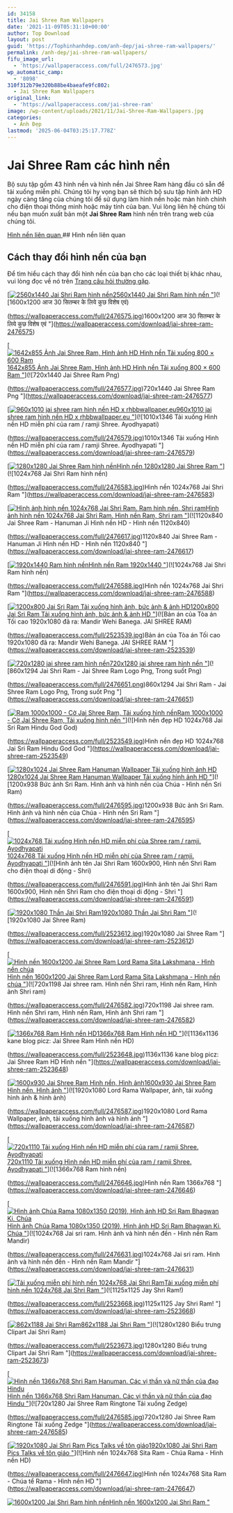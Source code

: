 ```yaml
---
id: 34158
title: Jai Shree Ram Wallpapers
date: '2021-11-09T05:31:10+00:00'
author: Top Download
layout: post
guid: 'https://Tophinhanhdep.com/anh-dep/jai-shree-ram-wallpapers/'
permalink: /anh-dep/jai-shree-ram-wallpapers/
fifu_image_url:
  - 'https://wallpaperaccess.com/full/2476573.jpg'
wp_automatic_camp:
  - '8098'
310f312b79e320b88be4baeafe9fc802:
  - Jai Shree Ram Wallpapers
original_link:
  - 'https://wallpaperaccess.com/jai-shree-ram'
image: /wp-content/uploads/2021/11/Jai-Shree-Ram-Wallpapers.jpg
categories:
  - Ảnh Đẹp
lastmod: '2025-06-04T03:25:17.778Z'
---
```

# Jai Shree Ram các hình nền

Bộ sưu tập gồm 43 hình nền và hình nền Jai Shree Ram hàng đầu có sẵn để tải xuống miễn phí. Chúng tôi hy vọng bạn sẽ thích bộ sưu tập hình ảnh HD ngày càng tăng của chúng tôi để sử dụng làm hình nền hoặc màn hình chính cho điện thoại thông minh hoặc máy tính của bạn. Vui lòng liên hệ chúng tôi nếu bạn muốn xuất bản một **Jai Shree Ram** hình nền trên trang web của chúng tôi.

[Hình nền liên quan ](#related) ## Hình nền liên quan

## Cách thay đổi hình nền của bạn

Để tìm hiểu cách thay đổi hình nền của bạn cho các loại thiết bị khác nhau, vui lòng đọc về nó trên [Trang câu hỏi thường gặp](https://tophinhanhdep.com/faq/).

  
[[![2560x1440 Jai Shri Ram hình nền](https://wallpaperaccess.com/full/2476573.jpg)2560x1440 Jai Shri Ram hình nền "](https://wallpaperaccess.com/download/jai-shree-ram-2476573)](![1600x1200 आज 30 सितम्बर के लिये कुछ विशेष एवं)

(https://wallpaperaccess.com/full/2476575.jpg)1600x1200 आज 30 सितम्बर के लिये कुछ विशेष एवं "](https://wallpaperaccess.com/download/jai-shree-ram-2476575)

[[![1642x855 Ảnh Jai Shree Ram, Hình ảnh HD Hình nền Tải xuống 800 × 600 Ram](https://wallpaperaccess.com/full/2476576.jpg)1642x855 Ảnh Jai Shree Ram, Hình ảnh HD Hình nền Tải xuống 800 × 600 Ram "](https://wallpaperaccess.com/download/jai-shree-ram-2476576)](![720x1440 Jai Shree Ram Png)

(https://wallpaperaccess.com/full/2476577.jpg)720x1440 Jai Shree Ram Png "](https://wallpaperaccess.com/download/jai-shree-ram-2476577)

[[![960x1010 jai shree ram hình nền HD x rhbbwallpaper.eu](https://wallpaperaccess.com/full/2523522.jpg)960x1010 jai shree ram hình nền HD x rhbbwallpaper.eu "](https://wallpaperaccess.com/download/jai-shree-ram-2523522)](![1010x1346 Tải xuống Hình nền HD miễn phí của ram / ramji Shree.  Ayodhyapati)

(https://wallpaperaccess.com/full/2476579.jpg)1010x1346 Tải xuống Hình nền HD miễn phí của ram / ramji Shree. Ayodhyapati "](https://wallpaperaccess.com/download/jai-shree-ram-2476579)

[[![1280x1280 Jai Shree Ram hình nền](https://wallpaperaccess.com/full/2476641.jpg)Hình nền 1280x1280 Jai Shree Ram "](https://wallpaperaccess.com/download/jai-shree-ram-2476641)](![1024x768 Jai Shri Ram hình nền)

(https://wallpaperaccess.com/full/2476583.jpg)Hình nền 1024x768 Jai Shri Ram "](https://wallpaperaccess.com/download/jai-shree-ram-2476583)

[[![Hình ảnh hình nền 1024x768 Jai Shri Ram.  Ram hình nền, Shri ram](https://wallpaperaccess.com/full/2476608.jpg)Hình ảnh hình nền 1024x768 Jai Shri Ram. Hình nền Ram, Shri ram "](https://wallpaperaccess.com/download/jai-shree-ram-2476608)](![1120x840 Jai Shree Ram - Hanuman Ji Hình nền HD - Hình nền 1120x840)

(https://wallpaperaccess.com/full/2476617.jpg)1120x840 Jai Shree Ram - Hanuman Ji Hình nền HD - Hình nền 1120x840 "](https://wallpaperaccess.com/download/jai-shree-ram-2476617)

[[![1920x1440 Ram hình nền](https://wallpaperaccess.com/full/2476586.jpg)Hình nền Ram 1920x1440 "](https://wallpaperaccess.com/download/jai-shree-ram-2476586)](![1024x768 Jai Shri Ram hình nền)

(https://wallpaperaccess.com/full/2476588.jpg)Hình nền 1024x768 Jai Shri Ram "](https://wallpaperaccess.com/download/jai-shree-ram-2476588)

[[![1200x800 Jai Sri Ram Tải xuống hình ảnh, bức ảnh & ảnh HD](https://wallpaperaccess.com/full/2476589.jpg)1200x800 Jai Sri Ram Tải xuống hình ảnh, bức ảnh &amp; ảnh HD "](https://wallpaperaccess.com/download/jai-shree-ram-2476589)](![Bản án của Tòa án Tối cao 1920x1080 đã ra: Mandir Wehi Banega.  JAI SHREE RAM)

(https://wallpaperaccess.com/full/2523539.jpg)Bản án của Tòa án Tối cao 1920x1080 đã ra: Mandir Wehi Banega. JAI SHREE RAM "](https://wallpaperaccess.com/download/jai-shree-ram-2523539)

[[![720x1280 jai shree ram hình nền](https://wallpaperaccess.com/full/2523543.jpg)720x1280 jai shree ram hình nền "](https://wallpaperaccess.com/download/jai-shree-ram-2523543)](![860x1294 Jai Shri Ram - Jai Shree Ram Logo Png, Trong suốt Png)

(https://wallpaperaccess.com/full/2476651.png)860x1294 Jai Shri Ram - Jai Shree Ram Logo Png, Trong suốt Png "](https://wallpaperaccess.com/download/jai-shree-ram-2476651)

[[![Ram 1000x1000 - Cờ Jai Shree Ram, Tải xuống hình nền](https://wallpaperaccess.com/full/2523545.jpg)Ram 1000x1000 - Cờ Jai Shree Ram, Tải xuống hình nền "](https://wallpaperaccess.com/download/jai-shree-ram-2523545)](![Hình nền đẹp HD 1024x768 Jai Sri Ram Hindu God God)

(https://wallpaperaccess.com/full/2523549.jpg)Hình nền đẹp HD 1024x768 Jai Sri Ram Hindu God God "](https://wallpaperaccess.com/download/jai-shree-ram-2523549)

[[![1280x1024 Jai Shree Ram Hanuman Wallpaper Tải xuống hình ảnh HD](https://wallpaperaccess.com/full/2523551.jpg)1280x1024 Jai Shree Ram Hanuman Wallpaper Tải xuống hình ảnh HD "](https://wallpaperaccess.com/download/jai-shree-ram-2523551)](![1200x938 Bức ảnh Sri Ram.  Hình ảnh và hình nền của Chúa - Hình nền Sri Ram)

(https://wallpaperaccess.com/full/2476595.jpg)1200x938 Bức ảnh Sri Ram. Hình ảnh và hình nền của Chúa - Hình nền Sri Ram "](https://wallpaperaccess.com/download/jai-shree-ram-2476595)

[[![1024x768 Tải xuống Hình nền HD miễn phí của Shree ram / ramji.  Ayodhyapati](https://wallpaperaccess.com/full/2523570.jpg)1024x768 Tải xuống Hình nền HD miễn phí của Shree ram / ramji. Ayodhyapati "](https://wallpaperaccess.com/download/jai-shree-ram-2523570)](![Hình ảnh tên Jai Shri Ram 1600x900, Hình nền Shri Ram cho điện thoại di động - Shri)

(https://wallpaperaccess.com/full/2476591.jpg)Hình ảnh tên Jai Shri Ram 1600x900, Hình nền Shri Ram cho điện thoại di động - Shri "](https://wallpaperaccess.com/download/jai-shree-ram-2476591)

[[![1920x1080 Thần Jai Shri Ram](https://wallpaperaccess.com/full/2476578.jpg)1920x1080 Thần Jai Shri Ram "](https://wallpaperaccess.com/download/jai-shree-ram-2476578)](![1920x1080 Jai Shree Ram)

(https://wallpaperaccess.com/full/2523612.jpg)1920x1080 Jai Shree Ram "](https://wallpaperaccess.com/download/jai-shree-ram-2523612)

[[![Hình nền 1600x1200 Jai Shree Ram Lord Rama Sita Lakshmana - Hình nền chúa](https://wallpaperaccess.com/full/2523640.jpg)Hình nền 1600x1200 Jai Shree Ram Lord Rama Sita Lakshmana - Hình nền chúa "](https://wallpaperaccess.com/download/jai-shree-ram-2523640)](![720x1198 Jai shree ram.  Hình nền Shri ram, Hình nền Ram, Hình ảnh Shri ram)

(https://wallpaperaccess.com/full/2476582.jpg)720x1198 Jai shree ram. Hình nền Shri ram, Hình nền Ram, Hình ảnh Shri ram "](https://wallpaperaccess.com/download/jai-shree-ram-2476582)

[[![1366x768 Ram Hình nền HD](https://wallpaperaccess.com/full/2476638.jpg)1366x768 Ram Hình nền HD "](https://wallpaperaccess.com/download/jai-shree-ram-2476638)](![1136x1136 kane blog picz: Jai Shree Ram Hình nền HD)

(https://wallpaperaccess.com/full/2523648.jpg)1136x1136 kane blog picz: Jai Shree Ram HD Hình nền "](https://wallpaperaccess.com/download/jai-shree-ram-2523648)

[[![1600x930 Jai Shree Ram Hình nền, Hình ảnh](https://wallpaperaccess.com/full/2523657.jpg)1600x930 Jai Shree Ram Hình nền, Hình ảnh "](https://wallpaperaccess.com/download/jai-shree-ram-2523657)](![1920x1080 Lord Rama Wallpaper, ảnh, tải xuống hình ảnh & hình ảnh)

(https://wallpaperaccess.com/full/2476587.jpg)1920x1080 Lord Rama Wallpaper, ảnh, tải xuống hình ảnh và hình ảnh "](https://wallpaperaccess.com/download/jai-shree-ram-2476587)

[[![720x1110 Tải xuống Hình nền HD miễn phí của ram / ramji Shree.  Ayodhyapati](https://wallpaperaccess.com/full/2476650.jpg)720x1110 Tải xuống Hình nền HD miễn phí của ram / ramji Shree. Ayodhyapati "](https://wallpaperaccess.com/download/jai-shree-ram-2476650)](![1366x768 Ram hình nền)

(https://wallpaperaccess.com/full/2476646.jpg)Hình nền Ram 1366x768 "](https://wallpaperaccess.com/download/jai-shree-ram-2476646)

[[![Hình ảnh Chúa Rama 1080x1350 (2019), Hình ảnh HD Sri Ram Bhagwan Ki, Chúa](https://wallpaperaccess.com/full/2523664.jpg)Hình ảnh Chúa Rama 1080x1350 (2019), Hình ảnh HD Sri Ram Bhagwan Ki, Chúa "](https://wallpaperaccess.com/download/jai-shree-ram-2523664)](![1024x768 Jai sri ram.  Hình ảnh và hình nền đền - Hình nền Ram Mandir)

(https://wallpaperaccess.com/full/2476631.jpg)1024x768 Jai sri ram. Hình ảnh và hình nền đền - Hình nền Ram Mandir "](https://wallpaperaccess.com/download/jai-shree-ram-2476631)

[[![Tải xuống miễn phí hình nền 1024x768 Jai Shri Ram](https://wallpaperaccess.com/full/2476654.jpg)Tải xuống miễn phí hình nền 1024x768 Jai Shri Ram "](https://wallpaperaccess.com/download/jai-shree-ram-2476654)](![1125x1125 Jay Shri Ram!)

(https://wallpaperaccess.com/full/2523668.jpg)1125x1125 Jay Shri Ram! "](https://wallpaperaccess.com/download/jai-shree-ram-2523668)

[[![862x1188 Jai Shri Ram](https://wallpaperaccess.com/full/2476649.jpg)862x1188 Jai Shri Ram "](https://wallpaperaccess.com/download/jai-shree-ram-2476649)](![1280x1280 Biểu trưng Clipart Jai Shri Ram)

(https://wallpaperaccess.com/full/2523673.jpg)1280x1280 Biểu trưng Clipart Jai Shri Ram "](https://wallpaperaccess.com/download/jai-shree-ram-2523673)

[[![Hình nền 1366x768 Shri Ram Hanuman.  Các vị thần và nữ thần của đạo Hindu](https://wallpaperaccess.com/full/2523679.jpg)Hình nền 1366x768 Shri Ram Hanuman. Các vị thần và nữ thần của đạo Hindu "](https://wallpaperaccess.com/download/jai-shree-ram-2523679)](![720x1280 Jai Shree Ram Ringtone Tải xuống Zedge)

(https://wallpaperaccess.com/full/2476585.jpg)720x1280 Jai Shree Ram Ringtone Tải xuống Zedge "](https://wallpaperaccess.com/download/jai-shree-ram-2476585)

[[![1920x1080 Jai Shri Ram Pics Talks về tôn giáo](https://wallpaperaccess.com/full/2476632.jpg)1920x1080 Jai Shri Ram Pics Talks về tôn giáo "](https://wallpaperaccess.com/download/jai-shree-ram-2476632)](![Hình nền 1024x768 Sita Ram - Chúa Rama - Hình nền HD)

(https://wallpaperaccess.com/full/2476647.jpg)Hình nền 1024x768 Sita Ram - Chúa tể Rama - Hình nền HD "](https://wallpaperaccess.com/download/jai-shree-ram-2476647)

[![1600x1200 Jai Shri Ram hình nền](https://wallpaperaccess.com/full/2523126.jpg)Hình nền 1600x1200 Jai Shri Ram "](https://wallpaperaccess.com/download/jai-shree-ram-2523126)
